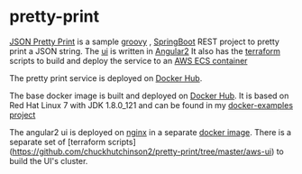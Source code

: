 # pretty-print


[JSON Pretty Print](http://pretty-print-ui-dev-alb-ecs-169084364.us-east-1.elb.amazonaws.com/) is a sample [groovy](http://groovy-lang.org/) , [SpringBoot](https://spring.io/guides/gs/spring-boot/) REST project to pretty print a JSON string. The [ui](https://github.com/chuckhutchinson2/pretty-print/tree/master/pretty-print-ui) is written in [Angular2](https://angular.io/)  It also has the [terraform](https://www.terraform.io/) scripts to build and deploy the service to an [AWS ECS container](https://github.com/chuckhutchinson2/pretty-print/tree/master/aws)

The pretty print service is deployed on [Docker Hub](https://hub.docker.com/r/chuckh/pretty-print/).

The base docker image is built and deployed on [Docker Hub](https://hub.docker.com/r/chuckh/rhel7-jdk/). It is based on Red Hat Linux 7 with JDK 1.8.0_121 and can be found in my [docker-examples project](https://github.com/chuckhutchinson2/docker-examples/tree/master/rhel7-java)

The angular2 ui is deployed on [nginx](https://nginx.org/en/) in a separate [docker image](https://hub.docker.com/r/chuckh/pretty-print-ui/).  There is a separate set of [terraform scripts] (https://github.com/chuckhutchinson2/pretty-print/tree/master/aws-ui)  to build the UI's cluster.